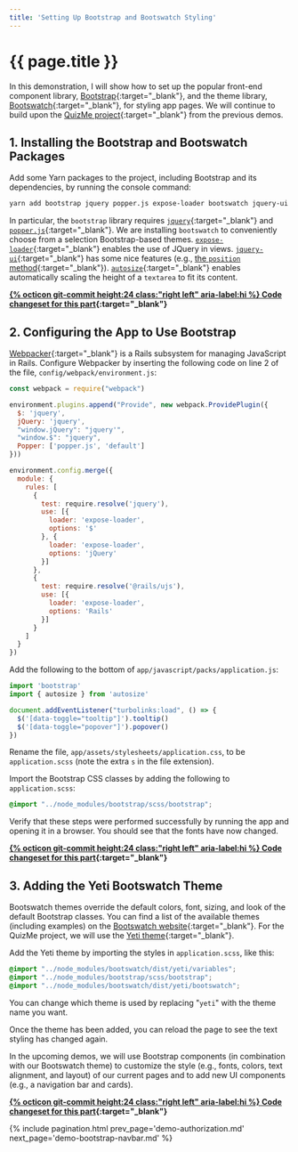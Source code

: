 ```yaml
---
title: 'Setting Up Bootstrap and Bootswatch Styling'
---
```


# {{ page.title }}

In this demonstration, I will show how to set up the popular front-end component library, [Bootstrap](https://getbootstrap.com/docs/4.4/getting-started/introduction/){:target="_blank"}, and the theme library, [Bootswatch](https://bootswatch.com/){:target="_blank"}, for styling app pages. We will continue to build upon the [QuizMe project](https://github.com/human-se/quiz-me-2020){:target="_blank"} from the previous demos.

## 1. Installing the Bootstrap and Bootswatch Packages

Add some Yarn packages to the project, including Bootstrap and its dependencies, by running the console command:

```bash
yarn add bootstrap jquery popper.js expose-loader bootswatch jquery-ui autosize
```

In particular, the `bootstrap` library requires [`jquery`](https://en.wikipedia.org/wiki/JQuery){:target="_blank"} and [`popper.js`](https://popper.js.org/){:target="_blank"}. We are installing `bootswatch` to conveniently choose from a selection Bootstrap-based themes. [`expose-loader`](https://webpack.js.org/loaders/expose-loader/){:target="_blank"} enables the use of JQuery in views. [`jquery-ui`](https://en.wikipedia.org/wiki/JQuery_UI){:target="_blank"} has some nice features (e.g., [the `position` method](https://jqueryui.com/position/){:target="_blank"}). [`autosize`](https://www.jacklmoore.com/autosize/){:target="_blank"} enables automatically scaling the height of a `textarea` to fit its content.

**[{% octicon git-commit height:24 class:"right left" aria-label:hi %} Code changeset for this part](https://github.com/human-se/quiz-me-2020/commit/685020692ce0b43a83ceb3b90fd0b07e0fc58c09){:target="_blank"}**

## 2. Configuring the App to Use Bootstrap

[Webpacker](https://github.com/rails/webpacker){:target="_blank"} is a Rails subsystem for managing JavaScript in Rails. Configure Webpacker by inserting the following code on line 2 of the file, `config/webpack/environment.js`:

```js
const webpack = require("webpack")

environment.plugins.append("Provide", new webpack.ProvidePlugin({
  $: 'jquery',
  jQuery: 'jquery',
  "window.jQuery": "jquery'",
  "window.$": "jquery",
  Popper: ['popper.js', 'default']
}))

environment.config.merge({
  module: {
    rules: [
      {
        test: require.resolve('jquery'),
        use: [{
          loader: 'expose-loader',
          options: '$'
        }, {
          loader: 'expose-loader',
          options: 'jQuery'
        }]
      },
      {
        test: require.resolve('@rails/ujs'),
        use: [{
          loader: 'expose-loader',
          options: 'Rails'
        }]
      }
    ]
  }
})
```

Add the following to the bottom of `app/javascript/packs/application.js`:

```js
import 'bootstrap'
import { autosize } from 'autosize'

document.addEventListener("turbolinks:load", () => {
  $('[data-toggle="tooltip"]').tooltip()
  $('[data-toggle="popover"]').popover()
})
```

Rename the file, `app/assets/stylesheets/application.css`, to be `application.scss` (note the extra `s` in the file extension).

Import the Bootstrap CSS classes by adding the following to `application.scss`:

```scss
@import "../node_modules/bootstrap/scss/bootstrap";
```

Verify that these steps were performed successfully by running the app and opening it in a browser. You should see that the fonts have now changed.

**[{% octicon git-commit height:24 class:"right left" aria-label:hi %} Code changeset for this part](https://github.com/human-se/quiz-me-2020/commit/5729480812fe9d18a816fb0bdbc30eec861240b4){:target="_blank"}**

## 3. Adding the Yeti Bootswatch Theme

Bootswatch themes override the default colors, font, sizing, and look of the default Bootstrap classes. You can find a list of the available themes (including examples) on the [Bootswatch website](https://bootswatch.com/){:target="_blank"}. For the QuizMe project, we will use the [Yeti theme](https://bootswatch.com/yeti){:target="_blank"}.

Add the Yeti theme by importing the styles in `application.scss`, like this:

```scss
@import "../node_modules/bootswatch/dist/yeti/variables";
@import "../node_modules/bootstrap/scss/bootstrap";
@import "../node_modules/bootswatch/dist/yeti/bootswatch";
```

You can change which theme is used by replacing "`yeti`" with the theme name you want.

Once the theme has been added, you can reload the page to see the text styling has changed again.

In the upcoming demos, we will use Bootstrap components (in combination with our Bootswatch theme) to customize the style (e.g., fonts, colors, text alignment, and layout) of our current pages and to add new UI components (e.g., a navigation bar and cards).

**[{% octicon git-commit height:24 class:"right left" aria-label:hi %} Code changeset for this part](https://github.com/human-se/quiz-me-2020/commit/bb357d13c104c9c8672d7e861e90e8093f3c2c83){:target="_blank"}**

{% include pagination.html prev_page='demo-authorization.md' next_page='demo-bootstrap-navbar.md' %}
